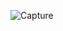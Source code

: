 ![Capture](https://github.com/mhmdParvari/WebLearn/assets/103634638/3f4d96b4-e5b1-4b0a-b848-80b192464bae)
